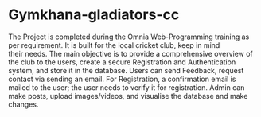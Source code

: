 # Gymkhana-gladiators-cc
The Project is completed during the Omnia Web-Programming training as per requirement. It is built for the local cricket club, keep in mind their needs. The main objective is to provide a comprehensive overview of the club to the users, create a secure Registration and Authentication system, and store it in the database. Users can send Feedback, request contact via sending an email. For Registration, a confirmation email is mailed to the user; the user needs to verify it for registration. Admin can make posts, upload images/videos, and visualise the database and make changes. 
